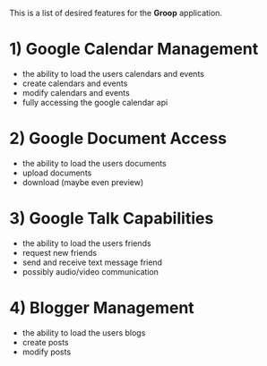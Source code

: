 This is a list of desired features for the **Groop** application.

# 1) Google Calendar Management #
  * the ability to load the users calendars and events
  * create calendars and events
  * modify calendars and events
  * fully accessing the google calendar api


# 2) Google Document Access #
  * the ability to load the users documents
  * upload documents
  * download (maybe even preview)


# 3) Google Talk Capabilities #
  * the ability to load the users friends
  * request new friends
  * send and receive text message friend
  * possibly audio/video communication

# 4) Blogger Management #
  * the ability to load the users blogs
  * create posts
  * modify posts